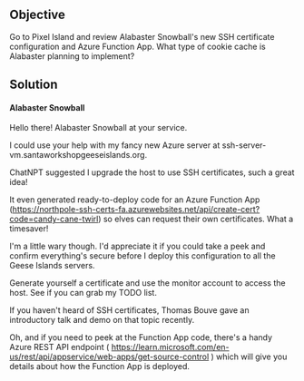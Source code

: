## Objective
Go to Pixel Island and review Alabaster Snowball's new SSH certificate configuration and Azure Function App. What type of cookie cache is Alabaster planning to implement?
## Solution
#### Alabaster Snowball
Hello there! Alabaster Snowball at your service.

I could use your help with my fancy new Azure server at ssh-server-vm.santaworkshopgeeseislands.org.

ChatNPT suggested I upgrade the host to use SSH certificates, such a great idea!

It even generated ready-to-deploy code for an Azure Function App (https://northpole-ssh-certs-fa.azurewebsites.net/api/create-cert?code=candy-cane-twirl) so elves can request their own certificates. What a timesaver!

I'm a little wary though. I'd appreciate it if you could take a peek and confirm everything's secure before I deploy this configuration to all the Geese Islands servers.

Generate yourself a certificate and use the monitor account to access the host. See if you can grab my TODO list.

If you haven't heard of SSH certificates, Thomas Bouve gave an introductory talk and demo on that topic recently.

Oh, and if you need to peek at the Function App code, there's a handy Azure REST API endpoint ( https://learn.microsoft.com/en-us/rest/api/appservice/web-apps/get-source-control ) which will give you details about how the Function App is deployed.
